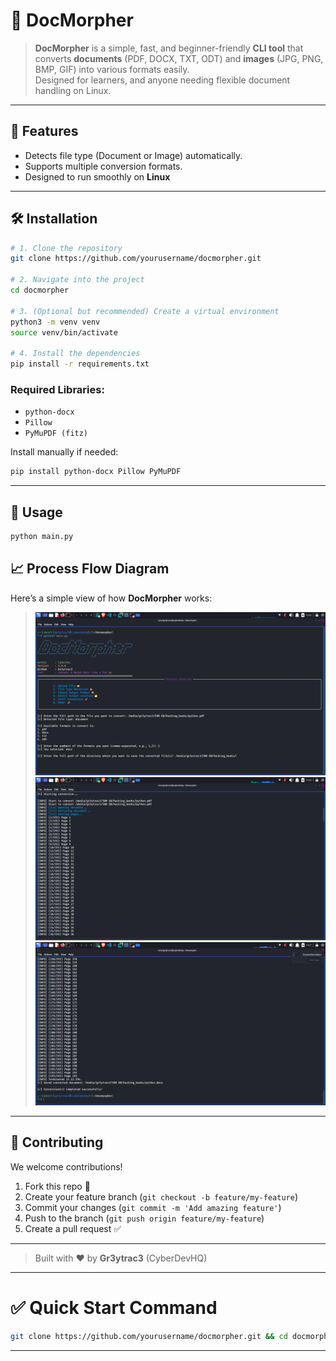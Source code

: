 # 📄 DocMorpher

> **DocMorpher** is a simple, fast, and beginner-friendly **CLI tool** that converts **documents** (PDF, DOCX, TXT, ODT) and **images** (JPG, PNG, BMP, GIF) into various formats easily.  
> Designed for learners, and anyone needing flexible document handling on Linux.

---


## 🚀 Features
- Detects file type (Document or Image) automatically.
- Supports multiple conversion formats.
- Designed to run smoothly on **Linux**

---

## 🛠️ Installation

```bash
# 1. Clone the repository
git clone https://github.com/yourusername/docmorpher.git

# 2. Navigate into the project
cd docmorpher

# 3. (Optional but recommended) Create a virtual environment
python3 -m venv venv
source venv/bin/activate

# 4. Install the dependencies
pip install -r requirements.txt
```

### Required Libraries:
- `python-docx`
- `Pillow`
- `PyMuPDF (fitz)`

Install manually if needed:

```bash
pip install python-docx Pillow PyMuPDF
```

---

## 🧩 Usage

```bash
python main.py
```


## 📈 Process Flow Diagram

Here’s a simple view of how **DocMorpher** works:

> ![Process Diagram](https://github.com/Gr3ytrac3/DocMorpher/blob/24309fbb7aa26872c3705cbb3706fea3f3157853/Screenshot_2025-04-26_14_26_26.png)
> ![Process Diagram](https://github.com/Gr3ytrac3/DocMorpher/blob/24309fbb7aa26872c3705cbb3706fea3f3157853/Screenshot_2025-04-26_14_26_56.png)
> ![Process Diagram](https://github.com/Gr3ytrac3/DocMorpher/blob/24309fbb7aa26872c3705cbb3706fea3f3157853/Screenshot_2025-04-26_14_27_00.png)

---



## 🤝 Contributing

We welcome contributions!

1. Fork this repo 🍴
2. Create your feature branch (`git checkout -b feature/my-feature`)
3. Commit your changes (`git commit -m 'Add amazing feature'`)
4. Push to the branch (`git push origin feature/my-feature`)
5. Create a pull request ✅

---



> Built with ❤️ by **Gr3ytrac3** (CyberDevHQ)

---

# ✅ Quick Start Command

```bash
git clone https://github.com/yourusername/docmorpher.git && cd docmorpher && python3 main.py
```

---
